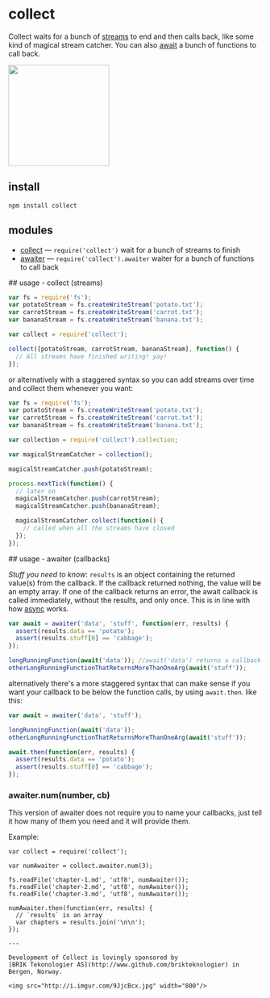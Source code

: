 # collect

Collect waits for a bunch of [streams](#collect) to end and then calls back, 
like some kind of magical stream catcher. You can also [await](#await) a 
bunch of functions to call back.

<img src="http://i.imgur.com/gZjQ1.jpg" height="200"/>

## install

```
npm install collect
```

## modules

* [collect](#collect) — `require('collect')` wait for a bunch of streams to 
  finish 
* [awaiter](#await) — `require('collect').awaiter` waiter for a bunch of 
  functions to call back

<a name="collect"/>
## usage - collect (streams)

```javascript
var fs = require('fs');
var potatoStream = fs.createWriteStream('potato.txt');
var carrotStream = fs.createWriteStream('carrot.txt');
var bananaStream = fs.createWriteStream('banana.txt');

var collect = require('collect');

collect([potatoStream, carrotStream, bananaStream], function() {
  // All streams have finished writing! yay!
});
```

or alternatively with a staggered syntax so you can add streams over time and
collect them whenever you want:

```javascript
var fs = require('fs');
var potatoStream = fs.createWriteStream('potato.txt');
var carrotStream = fs.createWriteStream('carrot.txt');
var bananaStream = fs.createWriteStream('banana.txt');

var collection = require('collect').collection;

var magicalStreamCatcher = collection();

magicalStreamCatcher.push(potatoStream);

process.nextTick(function() {
  // later on
  magicalStreamCatcher.push(carrotStream);
  magicalStreamCatcher.push(bananaStream);

  magicalStreamCatcher.collect(function() {
    // called when all the streams have closed
  });
});
```

<a name="await"/>
## usage - awaiter (callbacks)

*Stuff you need to know*: `results` is an object containing the returned
value(s) from the callback. If the callback returned nothing, the value will be
an empty array. If one of the callback returns an error, the await callback is
called immediately, without the results, and only once. This is in line with 
how [async](http://www.github.com/caolan/async) works. 

```javascript
var await = awaiter('data', 'stuff', function(err, results) {
  assert(results.data == 'potato');
  assert(results.stuff[0] == 'cabbage');
});

longRunningFunction(await('data')); //await('data') returns a callback for you to pass
otherLongRunningFunctionThatReturnsMoreThanOneArg(await('stuff'));
```

alternatively there's a more staggered syntax that can make sense if you want
your callback to be below the function calls, by using `await.then`. like this:

```javascript
var await = awaiter('data', 'stuff');

longRunningFunction(await('data')); 
otherLongRunningFunctionThatReturnsMoreThanOneArg(await('stuff'));

await.then(function(err, results) {
  assert(results.data == 'potato');
  assert(results.stuff[0] == 'cabbage');
});
```

### awaiter.num(number, cb)

This version of awaiter does not require you to name your callbacks, just tell
it how many of them you need and it will provide them.

Example:

```
var collect = require('collect');

var numAwaiter = collect.awaiter.num(3);

fs.readFile('chapter-1.md', 'utf8', numAwaiter());
fs.readFile('chapter-2.md', 'utf8', numAwaiter());
fs.readFile('chapter-3.md', 'utf8', numAwaiter());

numAwaiter.then(function(err, results) {
  // `results` is an array
  var chapters = results.join('\n\n');
});

---

Development of Collect is lovingly sponsored by 
[BRIK Tekonologier AS](http://www.github.com/brikteknologier) in Bergen, Norway.

<img src="http://i.imgur.com/9JjcBcx.jpg" width="800"/>

